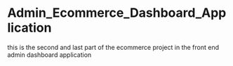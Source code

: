 # Admin_Ecommerce_Dashboard_Application
this is the second and last part of the ecommerce project in the front end admin dashboard application
